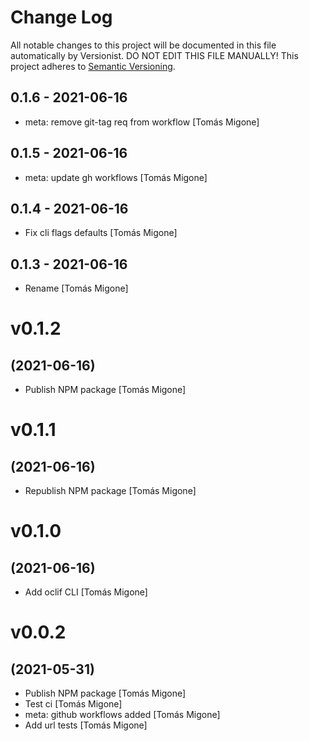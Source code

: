 # Change Log

All notable changes to this project will be documented in this file
automatically by Versionist. DO NOT EDIT THIS FILE MANUALLY!
This project adheres to [Semantic Versioning](http://semver.org/).

## 0.1.6 - 2021-06-16

* meta: remove git-tag req from workflow [Tomás Migone]

## 0.1.5 - 2021-06-16

* meta: update gh workflows [Tomás Migone]

## 0.1.4 - 2021-06-16

* Fix cli flags defaults [Tomás Migone]

## 0.1.3 - 2021-06-16

* Rename [Tomás Migone]

# v0.1.2
## (2021-06-16)

* Publish NPM package [Tomás Migone]

# v0.1.1
## (2021-06-16)

* Republish NPM package [Tomás Migone]

# v0.1.0
## (2021-06-16)

* Add oclif CLI [Tomás Migone]

# v0.0.2
## (2021-05-31)

* Publish NPM package [Tomás Migone]
* Test ci [Tomás Migone]
* meta: github workflows added [Tomás Migone]
* Add url tests [Tomás Migone]
